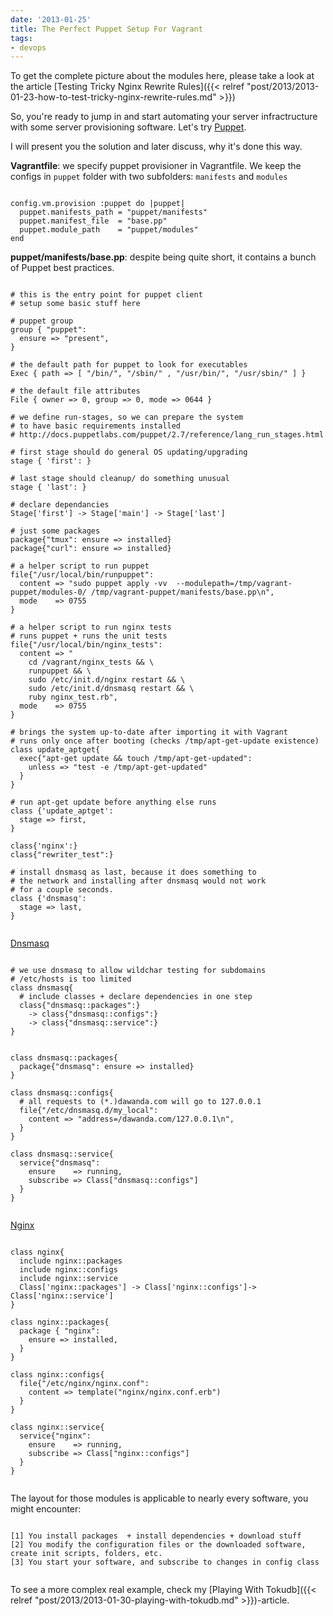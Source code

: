 ```yaml
---
date: '2013-01-25'
title: The Perfect Puppet Setup For Vagrant
tags:
- devops
---
```



To get the complete picture about the modules here, please take a look at the article
[Testing Tricky Nginx Rewrite Rules]({{< relref "post/2013/2013-01-23-how-to-test-tricky-nginx-rewrite-rules.md" >}})



So, you're ready to jump in and start automating your server infractructure with some server provisioning software. Let's try [Puppet].


I will present you the solution and later discuss, why it's done this way.


**Vagrantfile**: we specify puppet provisioner in Vagrantfile.
We keep the configs in `puppet`  folder with two subfolders: `manifests` and `modules`

<pre><code class="puppet">
config.vm.provision :puppet do |puppet|
  puppet.manifests_path = "puppet/manifests"
  puppet.manifest_file  = "base.pp"
  puppet.module_path    = "puppet/modules"
end
</code></pre>


**puppet/manifests/base.pp**: despite being quite short, it contains a bunch of Puppet best practices.


<pre><code class="puppet">
# this is the entry point for puppet client
# setup some basic stuff here

# puppet group
group { "puppet":
  ensure => "present",
}

# the default path for puppet to look for executables
Exec { path => [ "/bin/", "/sbin/" , "/usr/bin/", "/usr/sbin/" ] }

# the default file attributes
File { owner => 0, group => 0, mode => 0644 }

# we define run-stages, so we can prepare the system
# to have basic requirements installed
# http://docs.puppetlabs.com/puppet/2.7/reference/lang_run_stages.html

# first stage should do general OS updating/upgrading
stage { 'first': }

# last stage should cleanup/ do something unusual
stage { 'last': }

# declare dependancies
Stage['first'] -> Stage['main'] -> Stage['last']

# just some packages
package{"tmux": ensure => installed}
package{"curl": ensure => installed}

# a helper script to run puppet
file{"/usr/local/bin/runpuppet":
  content => "sudo puppet apply -vv  --modulepath=/tmp/vagrant-puppet/modules-0/ /tmp/vagrant-puppet/manifests/base.pp\n",
  mode    => 0755
}

# a helper script to run nginx tests
# runs puppet + runs the unit tests
file{"/usr/local/bin/nginx_tests":
  content => "
    cd /vagrant/nginx_tests && \
    runpuppet && \
    sudo /etc/init.d/nginx restart && \
    sudo /etc/init.d/dnsmasq restart && \
    ruby nginx_test.rb",
  mode    => 0755
}

# brings the system up-to-date after importing it with Vagrant
# runs only once after booting (checks /tmp/apt-get-update existence)
class update_aptget{
  exec{"apt-get update && touch /tmp/apt-get-updated":
    unless => "test -e /tmp/apt-get-updated"
  }
}

# run apt-get update before anything else runs
class {'update_aptget':
  stage => first,
}

class{'nginx':}
class{"rewriter_test":}

# install dnsmasq as last, because it does something to
# the network and installing after dnsmasq would not work
# for a couple seconds.
class {'dnsmasq':
  stage => last,
}

</code></pre>


[Dnsmasq]


<pre><code class="puppet">
# we use dnsmasq to allow wildchar testing for subdomains
# /etc/hosts is too limited
class dnsmasq{
  # include classes + declare dependencies in one step
  class{"dnsmasq::packages":}
    -> class{"dnsmasq::configs":}
    -> class{"dnsmasq::service":}
}


class dnsmasq::packages{
  package{"dnsmasq": ensure => installed}
}

class dnsmasq::configs{
  # all requests to (*.)dawanda.com will go to 127.0.0.1
  file{"/etc/dnsmasq.d/my_local":
    content => "address=/dawanda.com/127.0.0.1\n",
  }
}

class dnsmasq::service{
  service{"dnsmasq":
    ensure    => running,
    subscribe => Class["dnsmasq::configs"]
  }
}

</code></pre>

[Nginx]


<pre><code class="puppet">
class nginx{
  include nginx::packages
  include nginx::configs
  include nginx::service
  Class['nginx::packages'] -> Class['nginx::configs']-> Class['nginx::service']
}

class nginx::packages{
  package { "nginx":
    ensure => installed,
  }
}

class nginx::configs{
  file{"/etc/nginx/nginx.conf":
    content => template("nginx/nginx.conf.erb")
  }
}

class nginx::service{
  service{"nginx":
    ensure    => running,
    subscribe => Class["nginx::configs"]
  }
}

</code></pre>


The layout for those modules is applicable to nearly every software, you might encounter:


<pre><code class="puppet">
[1] You install packages  + install dependencies + download stuff
[2] You modify the configuration files or the downloaded software, create init scripts, folders, etc.
[3] You start your software, and subscribe to changes in config class

</code></pre>

To see a more complex real example, check my
[Playing With Tokudb]({{< relref "post/2013/2013-01-30-playing-with-tokudb.md" >}})-article.


[Nginx]: http://wiki.nginx.org/Main
[Dnsmasq]: http://www.thekelleys.org.uk/dnsmasq/doc.html
[Puppet]: http://puppetlabs.com

